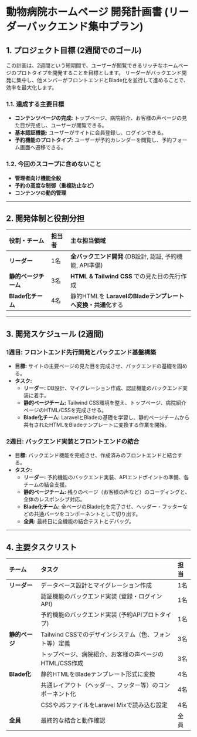 # 動物病院ホームページ 開発計画書 (リーダーバックエンド集中プラン)

## 1. プロジェクト目標 (2週間でのゴール)
この計画は、2週間という短期間で、ユーザーが閲覧できるリッチなホームページのプロトタイプを開発することを目標とします。
リーダーがバックエンド開発に集中し、他メンバーがフロントエンドとBlade化を並行して進めることで、効率を最大化します。

### 1.1. 達成する主要目標
- **コンテンツページの完成:** トップページ、病院紹介、お客様の声ページの見た目が完成し、ユーザーが閲覧できる。
- **基本認証機能:** ユーザーがサイトに会員登録し、ログインできる。
- **予約機能のプロトタイプ:** ユーザーが予約カレンダーを閲覧し、予約フォーム画面へ遷移できる。

### 1.2. 今回のスコープに含めないこと
- **管理者向け機能全般**
- **予約の高度な制御（重複防止など）**
- **コンテンツの動的管理**

---

## 2. 開発体制と役割分担

| 役割・チーム | 担当者 | 主な担当領域 |
| :--- | :--- | :--- |
| **リーダー** | 1名 | **全バックエンド開発** (DB設計, 認証, 予約機能, API準備) |
| **静的ページチーム** | 3名 | **HTML & Tailwind CSS** での見た目の先行作成 |
| **Blade化チーム** | 4名 | 静的HTMLを **LaravelのBladeテンプレートへ変換・共通化**する |

---

## 3. 開発スケジュール (2週間)

### 1週目: フロントエンド先行開発とバックエンド基盤構築
- **目標:** サイトの主要ページの見た目を完成させ、バックエンドの基礎を固める。
- **タスク:**
    - **リーダー:** DB設計、マイグレーション作成、認証機能のバックエンド実装に着手。
    - **静的ページチーム:** Tailwind CSS環境を整え、トップページ、病院紹介ページのHTML/CSSを完成させる。
    - **Blade化チーム:** LaravelとBladeの基礎を学習し、静的ページチームから共有されたHTMLをBladeテンプレートに変換する作業を開始。

### 2週目: バックエンド実装とフロントエンドの結合
- **目標:** バックエンド機能を完成させ、作成済みのフロントエンドと結合する。
- **タスク:**
    - **リーダー:** 予約機能のバックエンド実装、APIエンドポイントの準備、各チームの結合支援。
    - **静的ページチーム:** 残りのページ（お客様の声など）のコーディングと、全体のレスポンシブ対応。
    - **Blade化チーム:** 全ページのBlade化を完了させ、ヘッダー・フッターなどの共通パーツをコンポーネントとして切り出す。
    - **全員:** 最終日に全機能の結合テストとデバッグ。

---

## 4. 主要タスクリスト

| チーム | タスク | 担当 |
| :--- | :--- | :--- |
| **リーダー** | データベース設計とマイグレーション作成 | 1名 |
| | 認証機能のバックエンド実装 (登録・ログインAPI) | 1名 |
| | 予約機能のバックエンド実装 (予約APIプロトタイプ) | 1名 |
| **静的ページ** | Tailwind CSSでのデザインシステム（色、フォント等）定義 | 3名 |
| | トップページ、病院紹介、お客様の声ページのHTML/CSS作成 | 3名 |
| **Blade化** | 静的HTMLをBladeテンプレート形式に変換 | 4名 |
| | 共通レイアウト（ヘッダー、フッター等）のコンポーネント化 | 4名 |
| | CSSやJSファイルをLaravel Mixで読み込む設定 | 4名 |
| **全員** | 最終的な結合と動作確認 | 全員 |
